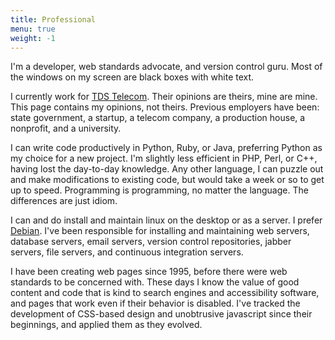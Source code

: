 ```yaml
---
title: Professional
menu: true
weight: -1
---
```


I'm a developer, web standards advocate, and version control guru. Most of the
windows on my screen are black boxes with white text.

I currently work for [TDS Telecom][tds].  Their opinions are theirs, mine are
mine. This page contains my opinions, not theirs.  Previous employers have
been: state government, a startup, a telecom company, a production house, a
nonprofit, and a university.

I can write code productively in Python, Ruby, or Java, preferring Python as my
choice for a new project. I'm slightly less efficient in PHP, Perl, or C++,
having lost the day-to-day knowledge. Any other language, I can puzzle out and
make modifications to existing code, but would take a week or so to get up to
speed.  Programming is programming, no matter the language. The differences are
just idiom.

I can and do install and maintain linux on the desktop or as a server. I prefer
[Debian][debian].  I've been responsible for installing and maintaining web
servers, database servers, email servers, version control repositories, jabber
servers, file servers, and continuous integration servers.

I have been creating web pages since 1995, before there were web standards to
be concerned with. These days I know the value of good content and code that is
kind to search engines and accessibility software, and pages that work even if
their behavior is disabled. I've tracked the development of CSS-based design
and unobtrusive javascript since their beginnings, and applied them as they
evolved.

[debian]: http://debian.org "Debian"
[tds]: https://tdstelecom.com "TDS Telecom"
